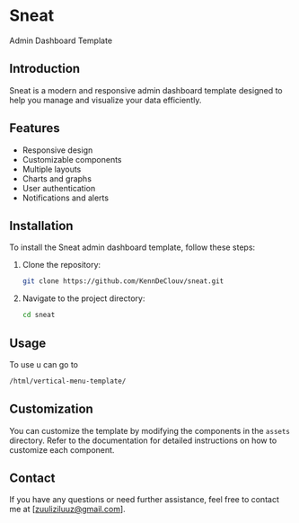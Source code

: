 # Sneat
Admin Dashboard Template

## Introduction
Sneat is a modern and responsive admin dashboard template designed to help you manage and visualize your data efficiently.

## Features
- Responsive design
- Customizable components
- Multiple layouts
- Charts and graphs
- User authentication
- Notifications and alerts

## Installation
To install the Sneat admin dashboard template, follow these steps:

1. Clone the repository:
    ```bash
    git clone https://github.com/KennDeClouv/sneat.git
    ```
2. Navigate to the project directory:
    ```bash
    cd sneat
    ```

## Usage
To use u can go to
```bash
/html/vertical-menu-template/
```

## Customization
You can customize the template by modifying the components in the `assets` directory. Refer to the documentation for detailed instructions on how to customize each component.

## Contact
If you have any questions or need further assistance, feel free to contact me at [zuuliziluuz@gmail.com].


